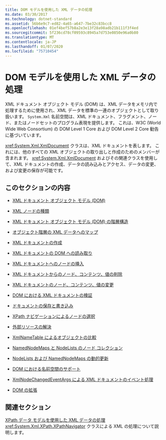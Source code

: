 ```yaml
---
title: DOM モデルを使用した XML データの処理
ms.date: 03/30/2017
ms.technology: dotnet-standard
ms.assetid: 56b6e9c7-ed82-4a65-a647-7be32c83bcc8
ms.openlocfilehash: 01ef4bef57b8a2e3e13f28a98adb21b111f3f4ed
ms.sourcegitcommit: 5f236cd78cf09593c8945a7d753e0850e96a0b80
ms.translationtype: MT
ms.contentlocale: ja-JP
ms.lasthandoff: 01/07/2020
ms.locfileid: "75710454"
---
```

# <a name="process-xml-data-using-the-dom-model"></a>DOM モデルを使用した XML データの処理
XML ドキュメント オブジェクト モデル (DOM) は、XML データをメモリ内で処理するために使用され、XML データを標準の一連のオブジェクトとして取り扱います。 `System.Xml` 名前空間は、XML ドキュメント、フラグメント、ノード、またはノードセットのプログラム表現を提供します。 これは、W3C (World Wide Web Consortium) の DOM Level 1 Core および DOM Level 2 Core 勧告に基づいています。  
  
 <xref:System.Xml.XmlDocument> クラスは、XML ドキュメントを表します。 これには、他のすべての XML オブジェクトの取り出しと作成のためのメンバーが含まれます。 <xref:System.Xml.XmlDocument> およびその関連クラスを使用して、XML ドキュメントの作成、データの読み込みとアクセス、データの変更、および変更の保存が可能です。  
  
## <a name="in-this-section"></a>このセクションの内容  
  
- [XML ドキュメント オブジェクト モデル (DOM)](../../../../docs/standard/data/xml/xml-document-object-model-dom.md)  
  
- [XML ノードの種類](../../../../docs/standard/data/xml/types-of-xml-nodes.md)  
  
- [XML ドキュメント オブジェクト モデル (DOM) の階層構造](../../../../docs/standard/data/xml/xml-document-object-model-dom-hierarchy.md)  
  
- [オブジェクト階層の XML データへのマップ](../../../../docs/standard/data/xml/mapping-the-object-hierarchy-to-xml-data.md)  
  
- [XML ドキュメントの作成](../../../../docs/standard/data/xml/xml-document-creation.md)  
  
- [XML ドキュメントの DOM への読み取り](../../../../docs/standard/data/xml/reading-an-xml-document-into-the-dom.md)  
  
- [XML ドキュメントへのノードの挿入](../../../../docs/standard/data/xml/inserting-nodes-into-an-xml-document.md)  
  
- [XML ドキュメントからのノード、コンテンツ、値の削除](../../../../docs/standard/data/xml/removing-nodes-content-and-values-from-an-xml-document.md)  
  
- [XML ドキュメントのノード、コンテンツ、値の変更](../../../../docs/standard/data/xml/modifying-nodes-content-and-values-in-an-xml-document.md)  
  
- [DOM における XML ドキュメントの検証](../../../../docs/standard/data/xml/validating-an-xml-document-in-the-dom.md)  
  
- [ドキュメントの保存と書き込み](../../../../docs/standard/data/xml/saving-and-writing-a-document.md)  
  
- [XPath ナビゲーションによるノードの選択](../../../../docs/standard/data/xml/select-nodes-using-xpath-navigation.md)  
  
- [外部リソースの解決](../../../../docs/standard/data/xml/resolving-external-resources.md)  
  
- [XmlNameTable によるオブジェクトの比較](../../../../docs/standard/data/xml/object-comparison-using-xmlnametable.md)  
  
- [NamedNodeMaps と NodeLists のノード コレクション](../../../../docs/standard/data/xml/node-collections-in-namednodemaps-and-nodelists.md)  
  
- [NodeLists および NamedNodeMaps の動的更新](../../../../docs/standard/data/xml/dynamic-updates-to-nodelists-and-namednodemaps.md)  
  
- [DOM における名前空間のサポート](../../../../docs/standard/data/xml/namespace-support-in-the-dom.md)  
  
- [XmlNodeChangedEventArgs による XML ドキュメントのイベント処理](../../../../docs/standard/data/xml/event-handling-in-an-xml-document-using-the-xmlnodechangedeventargs.md)  
  
- [DOM の拡張](../../../../docs/standard/data/xml/extending-the-dom.md)  
  
## <a name="related-sections"></a>関連セクション  
 [XPath データ モデルを使用した XML データの処理](../../../../docs/standard/data/xml/process-xml-data-using-the-xpath-data-model.md)  
 <xref:System.Xml.XPath.XPathNavigator> クラスによる XML の処理について説明します。
